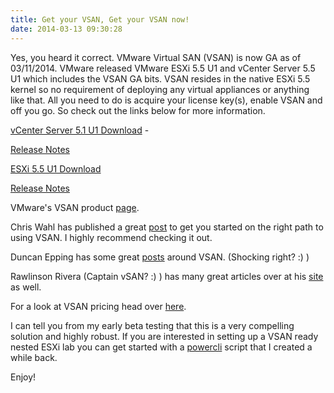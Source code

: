 ```yaml
---
title: Get your VSAN, Get your VSAN now!
date: 2014-03-13 09:30:28
---
```


Yes, you heard it correct. VMware Virtual SAN (VSAN) is now GA as of
03/11/2014. VMware released VMware ESXi 5.5 U1 and vCenter Server 5.5 U1
which includes the VSAN GA bits. VSAN resides in the native ESXi 5.5
kernel so no requirement of deploying any virtual appliances or anything
like that. All you need to do is acquire your license key(s), enable
VSAN and off you go. So check out the links below for more information.

[vCenter Server 5.1 U1 Download](https://my.vmware.com/web/vmware/details?productId=353&downloadGroup=VC55U1 "https\://my.vmware.com/web/vmware/details?productId=353&downloadGroup=VC55U1") -

[Release Notes](https://www.vmware.com/support/vsphere5/doc/vsphere-vcenter-server-55u1-release-notes.html "https\://www.vmware.com/support/vsphere5/doc/vsphere-vcenter-server-55u1-release-notes.html")

[ESXi 5.5 U1 Download](https://my.vmware.com/web/vmware/details?downloadGroup=ESXI55U1&productId=353&rPId=5254 "https\://my.vmware.com/web/vmware/details?downloadGroup=ESXI55U1&productId=353&rPId=5254")

[Release Notes](https://www.vmware.com/support/vsphere5/doc/vsphere-esxi-55u1-release-notes.html "https\://www.vmware.com/support/vsphere5/doc/vsphere-esxi-55u1-release-notes.html")

VMware's VSAN product
[page](http://www.vmware.com/products/virtual-san "http\://www.vmware.com/products/virtual-san").

Chris Wahl has published a great
[post](http://wahlnetwork.com/2014/03/12/exploring-vmware-vsan-ready-nodes-per-socket-pricing-design-guides/ "http\://wahlnetwork.com/2014/03/12/exploring-vmware-vsan-ready-nodes-per-socket-pricing-design-guides/") to get you started on the right path to using VSAN. I highly recommend checking
it out.

Duncan Epping has some great
[posts](http://www.yellow-bricks.com/category/vsan-2/ "http\://www.yellow-bricks.com/category/vsan-2/") around VSAN. (Shocking right? :) )

Rawlinson Rivera (Captain vSAN? :) ) has many great articles over at his
[site](http://www.punchingclouds.com/ "http\://www.punchingclouds.com/") as well.

For a look at VSAN pricing head over
[here](http://www.vclouds.nl/vsan-pricing/ "http\://www.vclouds.nl/vsan-pricing/").

I can tell you from my early beta testing that this is a very compelling
solution and highly robust. If you are interested in setting up a VSAN
ready nested ESXi lab you can get started with a
[powercli](https://everythingshouldbevirtual.com/build-vsan-vsphere-lab-using-powercli "http\://everythingshouldbevirtual.com/build-vsan-vsphere-lab-using-powercli") script that I created a while back.

Enjoy!
